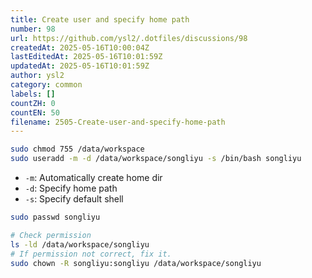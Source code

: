 ```yaml
---
title: Create user and specify home path
number: 98
url: https://github.com/ysl2/.dotfiles/discussions/98
createdAt: 2025-05-16T10:00:04Z
lastEditedAt: 2025-05-16T10:01:59Z
updatedAt: 2025-05-16T10:01:59Z
author: ysl2
category: common
labels: []
countZH: 0
countEN: 50
filename: 2505-Create-user-and-specify-home-path
---
```


```bash
sudo chmod 755 /data/workspace
sudo useradd -m -d /data/workspace/songliyu -s /bin/bash songliyu
```

- `-m`: Automatically create home dir
- `-d`: Specify home path
- `-s`: Specify default shell

```bash
sudo passwd songliyu
```

```bash
# Check permission
ls -ld /data/workspace/songliyu
# If permission not correct, fix it.
sudo chown -R songliyu:songliyu /data/workspace/songliyu
```

